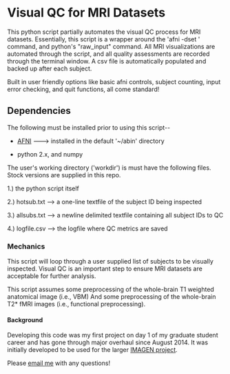 # Visual QC for MRI Datasets
This python script partially automates the visual QC process for MRI datasets.
Essentially, this script is a wrapper around the 'afni -dset ' command, and python's "raw_input" command.
All MRI visualizations are automated through the script, and all quality assessments are recorded through the terminal window.
A csv file is automatically populated and backed up after each subject.

Built in user friendly options like basic afni controls, subject counting, input error checking, and quit functions, all come standard!

## Dependencies
The following must be installed prior to using this script--

  * [AFNI]('https://afni.nimh.nih.gov') ---> installed in the default '~/abin' directory
  
  * python 2.x, and numpy

The user's working directory ('workdir') is must have the following files. Stock versions are supplied in this repo.

  1.) the python script itself
  
  2.) hotsub.txt --> a one-line textfile of the subject ID being inspected
  
  3.) allsubs.txt --> a newline delimited textfile containing all subject IDs to QC
  
  4.) logfile.csv --> the logfile where QC metrics are saved
  
### Mechanics

This script will loop through a user supplied list of subjects to be visually inspected.
Visual QC is an important step to ensure MRI datasets are acceptable for further analysis.

This script assumes some preprocessing of the whole-brain T1 weighted anatomical image (i.e., VBM)
And some preprocessing of the whole-brain T2* fMRI images (i.e., functional preprocessing). 

#### Background
Developing this code was my first project on day 1 of my graduate student career and has gone through major overhaul since August 2014.
It was initially developed to be used for the larger [IMAGEN project]('www.imagen-europe.com').

Please [email me]('pspechle@uvm.edu') with any questions!


